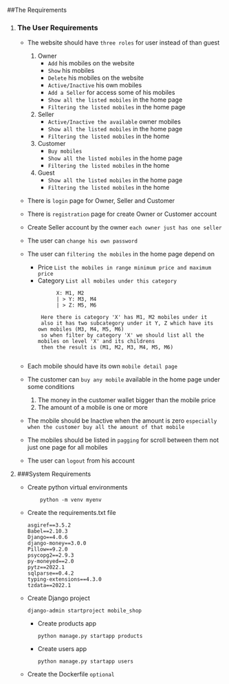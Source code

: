 ##The Requirements

1. ### The User Requirements

   - The website should have `three roles` for user instead of than guest
     1. Owner
         - `Add` his mobiles on the website
         - `Show` his mobiles
         - `Delete` his mobiles on the website
         - `Active/Inactive` his own mobiles
         - `Add a Seller` for access some of his mobiles 
         - `Show all the listed mobiles` in the home page
         - `Filtering the listed mobiles` in the home page
     2. Seller
         - `Active/Inactive the available` owner mobiles 
         - `Show all the listed mobiles` in the home page
         - `Filtering the listed mobiles` in the home 
     3. Customer 
         - `Buy mobiles` 
         - `Show all the listed mobiles` in the home page
         - `Filtering the listed mobiles` in the home
     4. Guest
        - `Show all the listed mobiles` in the home page
        - `Filtering the listed mobiles` in the home

   - There is `login` page for Owner, Seller and Customer
   - There is `registration` page for create Owner or Customer account
   - Create Seller account by the owner `each owner just has one seller`
   - The user can `change his own password`
   - The user can `filtering the mobiles` in the home page depend on
      - Price `List the mobiles in range minimum price and maximum price`
      - Category `List all mobiles under this category`
         ```
               X: M1, M2
               | > Y: M3, M4 
               | > Z: M5, M6
     
          Here there is category 'X' has M1, M2 mobiles under it
          also it has two subcategory under it Y, Z which have its own mobiles (M3, M4, M5, M6)
          so when filter by category 'X' we should list all the mobiles on level 'X' and its childrens
          then the result is (M1, M2, M3, M4, M5, M6)
            
         ```
   - Each mobile should have its own `mobile detail page`
   - The customer can `buy any mobile` available in the home page under some conditions
     1. The money in the customer wallet bigger than the mobile price
     2. The amount of a mobile is one or more 
   - The mobile should be Inactive when the amount is zero `especially when the customer buy all the amount of that mobile `
   - The mobiles should be listed in `pagging` for scroll between them not just one page for all mobiles
   - The user can `logout` from his account

2. ###System Requirements
   
   - Create python virtual environments
        ```
            python -m venv myenv
        ```
   - Create the requirements.txt file
        ```
        asgiref==3.5.2
        Babel==2.10.3
        Django==4.0.6
        django-money==3.0.0
        Pillow==9.2.0
        psycopg2==2.9.3
        py-moneyed==2.0
        pytz==2022.1
        sqlparse==0.4.2
        typing-extensions==4.3.0
        tzdata==2022.1
        ```
   - Create Django project
        ```
        django-admin startproject mobile_shop
        ```
     - Create products app
        ```
        python manage.py startapp products
        ```
     - Create users app
        ```
        python manage.py startapp users
        ```
   - Create the Dockerfile `optional`



